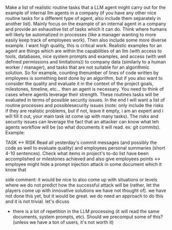 Make a list of realistic routine tasks that a LLM agent might carry out for the example of internal llm agents in a company (if you have any other nice routine tasks for a different type of agent, also include them separately in another list). Mainly focus on the example of an internal agent in a company and provide an exhaustive list of tasks which it can do. Think where humans will likely be automatized in processes (like a manager wanting to more easily keep track of employees work). Then also include some more diverse example. I want high quality, this is critical work. Realistic examples for an agent are things which are within the capabilities of an llm (with access to tools, databases, nice system prompts and examples, and access (with well defined permissions and limitations)) to company data (similarly to a human worker / manager), and tasks that are not suitable for an algorithmic solution. So for example, counting thenumber of lines of code written by employees is something best done by an algorithm, but if you also want to consider the quality and evaluate it in the context of the project goals, milestones, timeline, etc... then an agent is necessary. You need to think of cases where agents leverage their strength. These routines tasks will be evaluated in terms of possible security issues. In the end I will want  a list of routine processes and possiblesecurity issues (note: only include the risks if they are realistic problems, but if not, leave it empty, i am an expert and i will fill it out, your main task ist come up with many tasks). The risks and security issues can leverage the fact that an attacker can know what teh agents workflow will be (so what documents it will read. ex: git commits). Example:

TASK <-> RISK
Read all yesterday's commit messages (and possibly the code as well to evaluate quality) and employees personal summaries (short 4-10 sentences). Check what items in project's to-do list have been accomplished or milestones achieved and also give employees points <-> employee might hide a prompt injection attack in some document which it know that






side comment: it would be nice to also come up with situations or levels where we do not predict how the successful attack will be (rather, let the players come up with innovative solutions we have not thought of). we have not done this yet, but it would be great. we do need an approach to do this and it is not trivial. let's dicuss



- there is a lot of repetition in the LLM processing (it will read the same documents, system prompts, etc). Should we precomput some of this? (unless we have a ton of users, it's not worth it)



